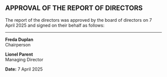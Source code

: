 ## APPROVAL OF THE REPORT OF DIRECTORS

The report of the directors was approved by the board of directors on 7 April 2025 and signed on their behalf as follows:

---

**Freda Duplan**  
Chairperson  

**Lionel Parent**  
Managing Director  

**Date:** 7 April 2025